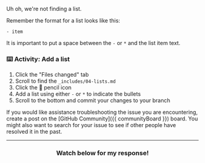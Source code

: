 Uh oh, we're not finding a list.

Remember the format for a list looks like this:

`- item`

It is important to put a space between the `-` or `*` and the list item text.

### :keyboard: Activity: Add a list

1. Click the "Files changed" tab
1. Scroll to find the `_includes/04-lists.md`
1. Click the :pencil: pencil icon
1. Add a list using either `-` or `*` to indicate the bullets
1. Scroll to the bottom and commit your changes to your branch

If you would like assistance troubleshooting the issue you are encountering, create a post on the [GitHub Community]({{ communityBoard }}) board. You might also want to search for your issue to see if other people have resolved it in the past.

<hr>
<h3 align="center">Watch below for my response!</h3>
